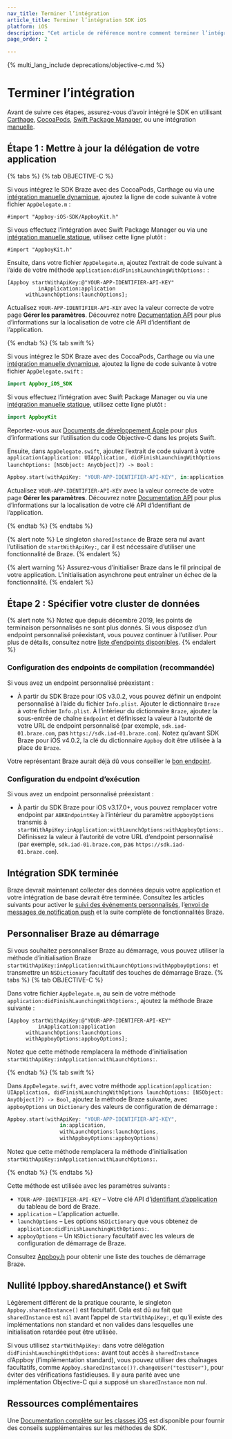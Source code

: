 ```yaml
---
nav_title: Terminer l’intégration
article_title: Terminer l’intégration SDK iOS
platform: iOS
description: "Cet article de référence montre comment terminer l’intégration du SDK Braze après l’avoir installé via l’une des options d’intégration."
page_order: 2

---
```


{% multi_lang_include deprecations/objective-c.md %}

# Terminer l’intégration

Avant de suivre ces étapes, assurez-vous d’avoir intégré le SDK en utilisant [Carthage]({{site.baseurl}}/developer_guide/platform_integration_guides/ios/initial_sdk_setup/installation_methods/carthage_integration/), [CocoaPods]({{site.baseurl}}/developer_guide/platform_integration_guides/ios/initial_sdk_setup/installation_methods/cocoapods/), [Swift Package Manager]({{site.baseurl}}/developer_guide/platform_integration_guides/ios/initial_sdk_setup/installation_methods/swift_package_manager/), ou une intégration [manuelle]({{site.baseurl}}/developer_guide/platform_integration_guides/ios/initial_sdk_setup/installation_methods/manual_integration_options/).

## Étape 1 : Mettre à jour la délégation de votre application

{% tabs %}
{% tab OBJECTIVE-C %}

Si vous intégrez le SDK Braze avec des CocoaPods, Carthage ou via une [intégration manuelle dynamique]({{site.baseurl}}/developer_guide/platform_integration_guides/ios/initial_sdk_setup/installation_methods/manual_integration_options/), ajoutez la ligne de code suivante à votre fichier `AppDelegate.m` :

```objc
#import "Appboy-iOS-SDK/AppboyKit.h"
```

Si vous effectuez l’intégration avec Swift Package Manager ou via une [intégration manuelle statique]({{site.baseurl}}/developer_guide/platform_integration_guides/ios/initial_sdk_setup/installation_methods/manual_integration_options/), utilisez cette ligne plutôt :

```objc
#import "AppboyKit.h"
```

Ensuite, dans votre fichier `AppDelegate.m`, ajoutez l’extrait de code suivant à l’aide de votre méthode `application:didFinishLaunchingWithOptions:` :

```objc
[Appboy startWithApiKey:@"YOUR-APP-IDENTIFIER-API-KEY"
          inApplication:application
      withLaunchOptions:launchOptions];
```

Actualisez `YOUR-APP-IDENTIFIER-API-KEY` avec la valeur correcte de votre page **Gérer les paramètres**. Découvrez notre [Documentation API]({{site.baseurl}}/api/api_key/#the-app-identifier-api-key) pour plus d’informations sur la localisation de votre clé API d’identifiant de l’application.

{% endtab %}
{% tab swift %}

Si vous intégrez le SDK Braze avec des CocoaPods, Carthage ou via une [intégration manuelle dynamique]({{site.baseurl}}/developer_guide/platform_integration_guides/ios/initial_sdk_setup/installation_methods/manual_integration_options/), ajoutez la ligne de code suivante à votre fichier `AppDelegate.swift` :

```swift
import Appboy_iOS_SDK
```

Si vous effectuez l’intégration avec Swift Package Manager ou via une [intégration manuelle statique]({{site.baseurl}}/developer_guide/platform_integration_guides/ios/initial_sdk_setup/installation_methods/manual_integration_options/), utilisez cette ligne plutôt :

```swift
import AppboyKit
```
Reportez-vous aux [Documents de développement Apple](https://developer.apple.com/library/ios/documentation/swift/conceptual/buildingcocoaapps/MixandMatch.html) pour plus d’informations sur l’utilisation du code Objective-C dans les projets Swift.

Ensuite, dans `AppDelegate.swift`, ajoutez l’extrait de code suivant à votre `application(application: UIApplication, didFinishLaunchingWithOptions launchOptions: [NSObject: AnyObject]?) -> Bool` :

```swift
Appboy.start(withApiKey: "YOUR-APP-IDENTIFIER-API-KEY", in:application, withLaunchOptions:launchOptions)
```

Actualisez `YOUR-APP-IDENTIFIER-API-KEY` avec la valeur correcte de votre page **Gérer les paramètres**. Découvrez notre [Documentation API]({{site.baseurl}}/api/api_key/#the-app-identifier-api-key) pour plus d’informations sur la localisation de votre clé API d’identifiant de l’application.

{% endtab %}
{% endtabs %}

{% alert note %}
Le singleton `sharedInstance` de Braze sera nul avant l’utilisation de `startWithApiKey:`, car il est nécessaire d’utiliser une fonctionnalité de Braze.
{% endalert %}

{% alert warning %}
Assurez-vous d’initialiser Braze dans le fil principal de votre application. L’initialisation asynchrone peut entraîner un échec de la fonctionnalité.
{% endalert %}


## Étape 2 : Spécifier votre cluster de données

{% alert note %}
Notez que depuis décembre 2019, les points de terminaison personnalisés ne sont plus donnés. Si vous disposez d’un endpoint personnalisé préexistant, vous pouvez continuer à l’utiliser. Pour plus de détails, consultez notre <a href="{{site.baseurl}}/api/basics/#endpoints">liste d’endpoints disponibles</a>.
{% endalert %}

### Configuration des endpoints de compilation (recommandée)

Si vous avez un endpoint personnalisé préexistant :
- À partir du SDK Braze pour iOS v3.0.2, vous pouvez définir un endpoint personnalisé à l’aide du fichier `Info.plist`. Ajouter le dictionnaire `Braze` à votre fichier `Info.plist`. À l’intérieur du dictionnaire `Braze`, ajoutez la sous-entrée de chaîne `Endpoint` et définissez la valeur à l’autorité de votre URL de endpoint personnalisé (par exemple, `sdk.iad-01.braze.com`, pas `https://sdk.iad-01.braze.com`). Notez qu’avant SDK Braze pour iOS v4.0.2, la clé du dictionnaire `Appboy` doit être utilisée à la place de `Braze`.

Votre représentant Braze aurait déjà dû vous conseiller le [bon endpoint]({{site.baseurl}}/user_guide/administrative/access_braze/sdk_endpoints/).

### Configuration du endpoint d’exécution

Si vous avez un endpoint personnalisé préexistant :
- À partir du SDK Braze pour iOS v3.17.0+, vous pouvez remplacer votre endpoint par `ABKEndpointKey` à l’intérieur du paramètre `appboyOptions` transmis à `startWithApiKey:inApplication:withLaunchOptions:withAppboyOptions:`. Définissez la valeur à l’autorité de votre URL d’endpoint personnalisé (par exemple, `sdk.iad-01.braze.com`, pas `https://sdk.iad-01.braze.com`).

## Intégration SDK terminée

Braze devrait maintenant collecter des données depuis votre application et votre intégration de base devrait être terminée. Consultez les articles suivants pour activer le [suivi des événements personnalisés]({{site.baseurl}}/developer_guide/platform_integration_guides/swift/analytics/tracking_custom_events/), l’[envoi de messages de notification push]({{site.baseurl}}/developer_guide/platform_integration_guides/swift/push_notifications/integration/) et la suite complète de fonctionnalités Braze.

## Personnaliser Braze au démarrage

Si vous souhaitez personnaliser Braze au démarrage, vous pouvez utiliser la méthode d’initialisation Braze `startWithApiKey:inApplication:withLaunchOptions:withAppboyOptions:` et transmettre un `NSDictionary` facultatif des touches de démarrage Braze.
{% tabs %}
{% tab OBJECTIVE-C %}

Dans votre fichier `AppDelegate.m`, au sein de votre méthode `application:didFinishLaunchingWithOptions:`, ajoutez la méthode Braze suivante :

```objc
[Appboy startWithApiKey:@"YOUR-APP-IDENTIFER-API-KEY"
          inApplication:application
      withLaunchOptions:launchOptions
      withAppboyOptions:appboyOptions];
```

Notez que cette méthode remplacera la méthode d’initialisation `startWithApiKey:inApplication:withLaunchOptions:`.

{% endtab %}
{% tab swift %}

Dans `AppDelegate.swift`, avec votre méthode `application(application: UIApplication, didFinishLaunchingWithOptions launchOptions: [NSObject: AnyObject]?) -> Bool`, ajoutez la méthode Braze suivante, avec `appboyOptions` un `Dictionary` des valeurs de configuration de démarrage :

```swift
Appboy.start(withApiKey: "YOUR-APP-IDENTIFIER-API-KEY",
                 in:application,
                 withLaunchOptions:launchOptions,
                 withAppboyOptions:appboyOptions)
```

Notez que cette méthode remplacera la méthode d’initialisation `startWithApiKey:inApplication:withLaunchOptions:`.

{% endtab %}
{% endtabs %}

Cette méthode est utilisée avec les paramètres suivants :

- `YOUR-APP-IDENTIFIER-API-KEY` – Votre clé API d’[identifiant d’application]({{site.baseurl}}/api/api_key/#the-app-identifier-api-key) du tableau de bord de Braze.
- `application` – L’application actuelle.
- `launchOptions` – Les options `NSDictionary` que vous obtenez de `application:didFinishLaunchingWithOptions:`.
- `appboyOptions` – Un `NSDictionary` facultatif avec les valeurs de configuration de démarrage de Braze.

Consultez [Appboy.h][1] pour obtenir une liste des touches de démarrage Braze.

## Nullité Ippboy.sharedAnstance() et Swift
Légèrement différent de la pratique courante, le singleton `Appboy.sharedInstance()` est facultatif. Cela est dû au fait que `sharedInstance` est `nil` avant l’appel de `startWithApiKey:`, et qu’il existe des implémentations non standard et non valides dans lesquelles une initialisation retardée peut être utilisée.

Si vous utilisez `startWithApiKey:` dans votre délégation `didFinishLaunchingWithOptions:` avant tout accès à `sharedInstance` d’Appboy (l’implémentation standard), vous pouvez utiliser des chaînages facultatifs, comme `Appboy.sharedInstance()?.changeUser("testUser")`, pour éviter des vérifications fastidieuses. Il y aura parité avec une implémentation Objective-C qui a supposé un `sharedInstance` non nul.

## Ressources complémentaires

Une [Documentation complète sur les classes iOS][2] est disponible pour fournir des conseils supplémentaires sur les méthodes de SDK.

[1]: https://github.com/braze-inc/braze-ios-sdk/blob/master/AppboyKit/include/Appboy.h
[2]: http://appboy.github.io/appboy-ios-sdk/docs/annotated.html "full iOS class documentation"
